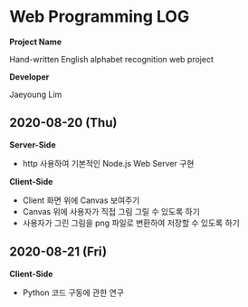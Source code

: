 # Web Programming LOG

**Project Name**

Hand-written English alphabet recognition web project

**Developer**

Jaeyoung Lim



## 2020-08-20 (Thu)

**Server-Side**

- http 사용하여 기본적인 Node.js Web Server 구현

**Client-Side**

- Client 화면 위에 Canvas 보여주기
- Canvas 위에 사용자가 직접 그림 그릴 수 있도록 하기
- 사용자가 그린 그림을 png 파일로 변환하여 저장할 수 있도록 하기



## 2020-08-21 (Fri)

**Client-Side**

- Python 코드 구동에 관한 연구
